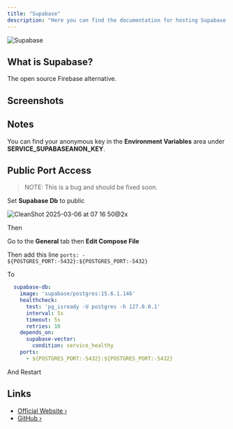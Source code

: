 ```yaml
---
title: "Supabase"
description: "Here you can find the documentation for hosting Supabase with Coolify."
---
```


![Supabase](https://user-images.githubusercontent.com/8291514/213727225-56186826-bee8-43b5-9b15-86e839d89393.png#gh-dark-mode-only)

## What is Supabase?

The open source Firebase alternative.

## Screenshots

<ZoomableImage src="/docs/images/services/supabase-selfhost.webp" />

## Notes

You can find your anonymous key in the **Environment Variables** area under **SERVICE_SUPABASEANON_KEY**.

## Public Port Access

> NOTE: This is a bug and should be fixed soon.

Set **Supabase Db** to public

![CleanShot 2025-03-06 at 07 16 50@2x](https://github.com/user-attachments/assets/70f2dc52-2590-481d-a226-ba7ee3a4ba12)

Then

Go to the **General** tab then **Edit Compose File**

Then add this line 
`ports:
      - ${POSTGRES_PORT:-5432}:${POSTGRES_PORT:-5432}`

To 
```yaml
  supabase-db:
    image: 'supabase/postgres:15.6.1.146'
    healthcheck:
      test: 'pg_isready -U postgres -h 127.0.0.1'
      interval: 5s
      timeout: 5s
      retries: 10
    depends_on:
      supabase-vector:
        condition: service_healthy
    ports:
      - ${POSTGRES_PORT:-5432}:${POSTGRES_PORT:-5432}
```

And Restart

## Links

- [Official Website ›](https://supabase.io)
- [GitHub ›](https://github.com/supabase/supabase)
